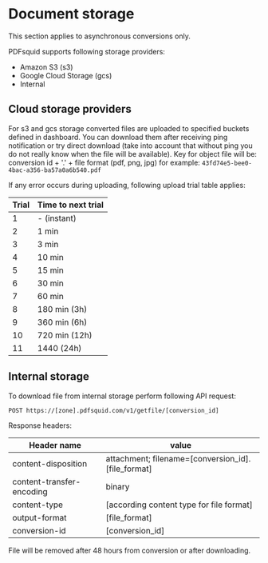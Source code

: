 # Document storage

This section applies to asynchronous conversions only.

PDFsquid supports following storage providers:

- Amazon S3 (s3)
- Google Cloud Storage (gcs)
- Internal

## Cloud storage providers

For s3 and gcs storage converted files are uploaded to specified buckets defined in dashboard. You can download them after receiving ping notification or try direct download (take into account that without ping you do not really know when the file will be available). Key for object file will be:
conversion id + '.' + file format (pdf, png, jpg)
for example:
`43fd74e5-bee0-4bac-a356-ba57a0a6b540.pdf`

If any error occurs during uploading, following upload trial table applies:

Trial | Time to next trial |
-------- | --------- |
1 | - (instant)
2 | 1 min
3 | 3 min
4 | 10 min
5 | 15 min
6 | 30 min
7 | 60 min
8 | 180 min (3h)
9 | 360 min (6h)
10 | 720 min (12h)
11 | 1440 (24h)

## Internal storage

To download file from internal storage perform following API request:

`POST https://[zone].pdfsquid.com/v1/getfile/[conversion_id]`

Response headers:

Header name | value
-------- | --------- |
content-disposition | attachment; filename=[conversion_id].[file_format]
content-transfer-encoding | binary
content-type | [according content type for file format]
output-format | [file_format]
conversion-id | [conversion_id]

File will be removed after 48 hours from conversion or after downloading.
